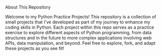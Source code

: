 About This Repository

Welcome to my Python Practice Projects! This repository is a collection of small projects that I've developed as part of my journey to enhance my coding skills in Python. Each project within this repo serves as a practice exercise to explore different aspects of Python programming, from data structures and in the future to more complex applications involving web APIs, data manipulation, and beyond. Feel free to explore, fork, and adapt these projects as you see fit!

